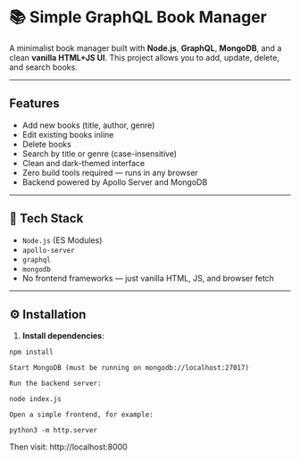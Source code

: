 # 📚 Simple GraphQL Book Manager

A minimalist book manager built with **Node.js**, **GraphQL**, **MongoDB**, and a clean **vanilla HTML+JS UI**. This project allows you to add, update, delete, and search books.

---

## Features

- Add new books (title, author, genre)
- Edit existing books inline
- Delete books
- Search by title or genre (case-insensitive)
- Clean and dark-themed interface
- Zero build tools required — runs in any browser
- Backend powered by Apollo Server and MongoDB

---

## 🧱 Tech Stack

- `Node.js` (ES Modules)
- `apollo-server`
- `graphql`
- `mongodb`
- No frontend frameworks — just vanilla HTML, JS, and browser fetch

---

## ⚙️ Installation

1. **Install dependencies**:

```
npm install
```
    Start MongoDB (must be running on mongodb://localhost:27017)

    Run the backend server:

```
node index.js
```

    Open a simple frontend, for example:

```
python3 -m http.server
```

Then visit: http://localhost:8000
